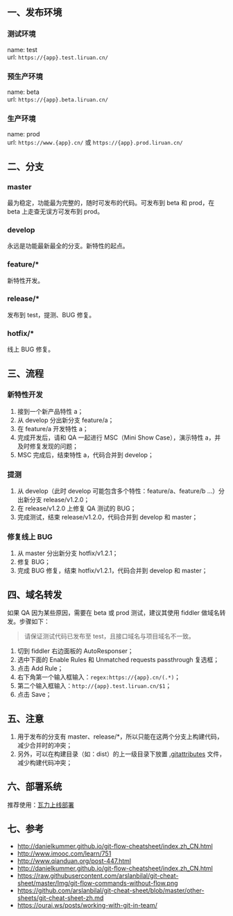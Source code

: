## 一、发布环境

### 测试环境
name: test  
url: `https://{app}.test.liruan.cn/`

### 预生产环境
name: beta  
url: `https://{app}.beta.liruan.cn/`

### 生产环境
name: prod  
url: `https://www.{app}.cn/` 或 `https://{app}.prod.liruan.cn/`

## 二、分支
### master
最为稳定，功能最为完整的，随时可发布的代码。可发布到 beta 和 prod，在 beta 上走查无误方可发布到 prod。

### develop
永远是功能最新最全的分支。新特性的起点。

### feature/*
新特性开发。

### release/*
发布到 test，提测、BUG 修复。

### hotfix/*
线上 BUG 修复。

## 三、流程

### 新特性开发
1. 接到一个新产品特性 a；
2. 从 develop 分出新分支 feature/a；
3. 在 feature/a 开发特性 a；
4. 完成开发后，请和 QA 一起进行 MSC（Mini Show Case），演示特性 a，并及时修复发现的问题；
5. MSC 完成后，结束特性 a，代码合并到 develop；

### 提测
1. 从 develop（此时 develop 可能包含多个特性：feature/a、feature/b ...）分出新分支 release/v1.2.0；
2. 在 release/v1.2.0 上修复 QA 测试的 BUG；
3. 完成测试，结束 release/v1.2.0，代码合并到 develop 和 master；

### 修复线上 BUG
1. 从 master 分出新分支 hotfix/v1.2.1；
2. 修复 BUG；
3. 完成 BUG 修复，结束 hotfix/v1.2.1，代码合并到 develop 和 master；

## 四、域名转发
如果 QA 因为某些原因，需要在 beta 或 prod 测试，建议其使用 fiddler 做域名转发。步骤如下：
> 请保证测试代码已发布至 test，且接口域名与项目域名不一致。
1. 切到 fiddler 右边面板的 AutoResponser；
2. 选中下面的 Enable Rules 和 Unmatched requests passthrough 复选框；
3. 点击 Add Rule；
4. 右下角第一个输入框输入：`regex:https://{app}.cn/(.*)`；
5. 第二个输入框输入：`http://{app}.test.liruan.cn/$1`；
6. 点击 Save；

## 五、注意
1. 用于发布的分支有 master、release/*，所以只能在这两个分支上构建代码，减少合并时的冲突；
2. 另外，可以在构建目录（如：dist）的上一级目录下放置 [.gitattributes](https://github.com/zhaotoday/product-workflow/blob/master/.gitattributes) 文件，减少构建代码冲突；

## 六、部署系统
推荐使用：[瓦力上线部署](https://walle-web.io/)

## 七、参考
- http://danielkummer.github.io/git-flow-cheatsheet/index.zh_CN.html
- http://www.imooc.com/learn/751  
- http://www.qianduan.org/post-447.html  
- http://danielkummer.github.io/git-flow-cheatsheet/index.zh_CN.html  
- https://raw.githubusercontent.com/arslanbilal/git-cheat-sheet/master/Img/git-flow-commands-without-flow.png  
- https://github.com/arslanbilal/git-cheat-sheet/blob/master/other-sheets/git-cheat-sheet-zh.md
- https://ourai.ws/posts/working-with-git-in-team/
